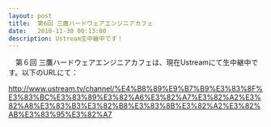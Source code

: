 ```yaml
---
layout: post
title:  第6回 三鷹ハードウェアエンジニアカフェ
date:   2010-11-30 00:13:00
description: Ustream生中継中です！
---
```


　第６回 三鷹ハードウェアエンジニアカフェは、現在Ustreamにて生中継中です。以下のURLにて：

<a href="http://www.ustream.tv/channel/%E4%B8%89%E9%B7%B9%E3%83%8F%E3%83%BC%E3%83%89%E3%82%A6%E3%82%A7%E3%82%A2%E3%82%A8%E3%83%B3%E3%82%B8%E3%83%8B%E3%82%A2%E3%82%AB%E3%83%95%E3%82%A7">http://www.ustream.tv/channel/%E4%B8%89%E9%B7%B9%E3%83%8F%E3%83%BC%E3%83%89%E3%82%A6%E3%82%A7%E3%82%A2%E3%82%A8%E3%83%B3%E3%82%B8%E3%83%8B%E3%82%A2%E3%82%AB%E3%83%95%E3%82%A7</a>
